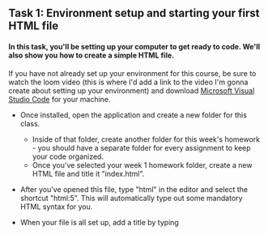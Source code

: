 ## Task 1: Environment setup and starting your first HTML file

#### In this task, you'll be setting up your computer to get ready to code.  We'll also show you how to create a simple HTML file.

If you have not already set up your environment for this course, be sure to watch the loom video (this is where I'd add a link to the video I'm gonna create about setting up your environment) and download [Microsoft Visual Studio Code](https://code.visualstudio.com/Download) for your machine. 

- Once installed, open the application and create a new folder for this class.  
  - Inside of that folder, create another folder for this week's homework - you should have a separate folder for every assignment to keep your code organized.  
  - Once you've selected your week 1 homework folder, create a new HTML file and title it "index.html".  

- After you've opened this file, type "html" in the editor and select the shortcut "html:5".  This will automatically type out some mandatory HTML syntax for you.

- When your file is all set up, add a title by typing <title>put your title here<title> within the <head> section and make sure within your <body> section thats it prints "Hello World!"

#### Open a pull request for your code

Once you've completed this task, be sure create a new branch titled `[your GitHub username]-[week]-[task number]`.  For example my GitHub username is `danzelo1` so my branch name for week 1's first task (this assignment) would be `danzelo1-1-1`.

After you've created your branch, commit your code to this branch and open a pull request to merge with your main branch.  When creating this request, be sure to title it appropriately in accordance with your changes, and include any specific details in your comments.

As long as there are no conflicts with the base branch, you can now merge your pull request with your main branch. From here, click on "Issues" on the top left of your screen, below the name of your repository, and click on the week (so this week would be week 1). A new comment should have appeared for your next task. This is where you'll find the instructions for task 2.